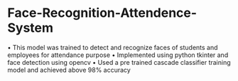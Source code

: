 # Face-Recognition-Attendence-System


• This model was trained to detect and recognize faces of students and employees for attendance purpose
• Implemented using python tkinter and face detection using opencv
• Used a pre trained cascade classifier training model and achieved above 98% accuracy
